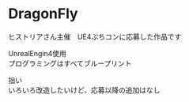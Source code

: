 ﻿# DragonFly
ヒストリアさん主催　UE4ぷちコンに応募した作品です  
  
UnrealEngin4使用  
プログラミングはすべてブループリント  
  
拙い  
いろいろ改造したいけど、応募以降の追加はなし  

